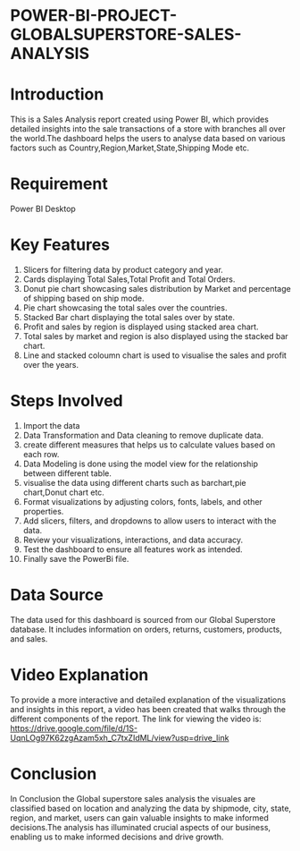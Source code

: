 # POWER-BI-PROJECT-GLOBALSUPERSTORE-SALES-ANALYSIS
# Introduction
This is a Sales Analysis report created using Power BI, which provides detailed insights into the sale transactions of a store with branches all over the world.The dashboard helps the users to analyse data based on various factors such as Country,Region,Market,State,Shipping Mode etc.

# Requirement
Power BI Desktop

# Key Features
1. Slicers for filtering data by product category and year.
2. Cards displaying Total Sales,Total Profit and Total Orders.
3. Donut pie chart showcasing sales distribution by Market and percentage of shipping based on ship mode.
4. Pie chart showcasing the total sales over the countries.
5. Stacked Bar chart displaying the total sales over by state.
6. Profit and sales by region is displayed using stacked area chart.
7. Total sales by market and region is also displayed using the stacked bar chart.
8. Line and stacked coloumn chart is used to visualise the sales and profit over the years.

# Steps Involved

1. Import the data
2. Data Transformation and Data cleaning to remove duplicate data.
3. create different measures that helps us to calculate values based on each row.
4. Data Modeling is done using the model view for the relationship between different table.
5. visualise the data using different charts such as barchart,pie chart,Donut chart etc.
6. Format visualizations by adjusting colors, fonts, labels, and other properties.
7. Add slicers, filters, and dropdowns to allow users to interact with the data.
8. Review your visualizations, interactions, and data accuracy.
9. Test the dashboard to ensure all features work as intended.
10. Finally save the PowerBi file.

# Data Source    
The data used for this dashboard is sourced from our Global Superstore database. It includes information on orders, returns, customers, products, and sales.

# Video Explanation
To provide a more interactive and detailed explanation of the visualizations and insights in this report, a video has been created that walks through the different components of the report. The link for viewing the video is: https://drive.google.com/file/d/1S-UqnLOg97K62zgAzam5xh_C7txZIdML/view?usp=drive_link

# Conclusion
In Conclusion the Global superstore sales analysis the visuales are classified based on location and analyzing the data by shipmode, city, state, region, and market, users can gain valuable insights to make informed decisions.The analysis has illuminated crucial aspects of our business, enabling us to make informed decisions and drive growth.



   
   
